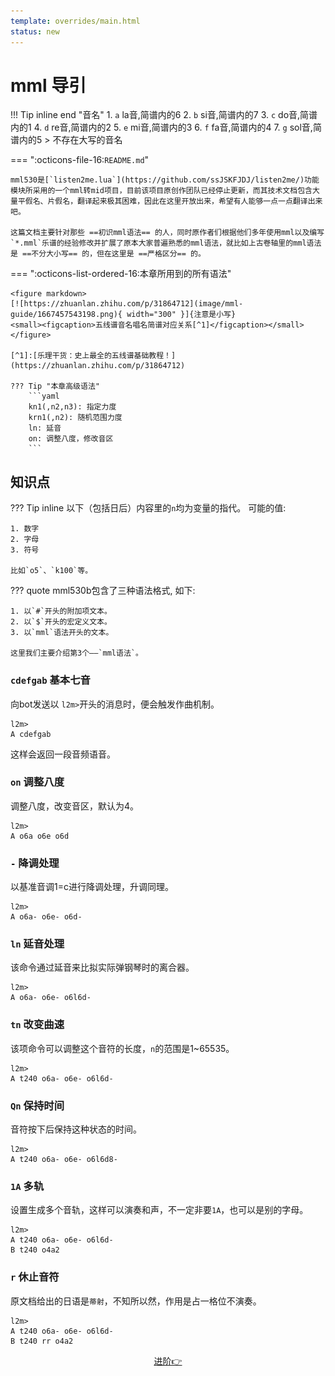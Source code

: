 ```yaml
---
template: overrides/main.html
status: new
---
```

# mml 导引

!!! Tip  inline end "音名"
    1. `a` la音,简谱内的6
    2. `b` si音,简谱内的7
    3. `c` do音,简谱内的1
    4. `d` re音,简谱内的2
    5. `e` mi音,简谱内的3
    6. `f` fa音,简谱内的4
    7. `g` sol音,简谱内的5
    > 不存在大写的音名

=== ":octicons-file-16:`README.md`"

    mml530是[`listen2me.lua`](https://github.com/ssJSKFJDJ/listen2me/)功能模块所采用的一个mml转mid项目，目前该项目原创作团队已经停止更新，而其技术文档包含大量平假名、片假名，翻译起来极其困难，因此在这里开放出来，希望有人能够一点一点翻译出来吧。

    这篇文档主要针对那些 ==初识mml语法== 的人，同时原作者们根据他们多年使用mml以及编写`*.mml`乐谱的经验修改并扩展了原本大家普遍熟悉的mml语法，就比如上古卷轴里的mml语法是 ==不分大小写== 的，但在这里是 ==严格区分== 的。

=== ":octicons-list-ordered-16:本章所用到的所有语法"

    <figure markdown>
    [![https://zhuanlan.zhihu.com/p/31864712](image/mml-guide/1667457543198.png){ width="300" }]{注意是小写}
    <small><figcaption>五线谱音名唱名简谱对应关系[^1]</figcaption></small>
    </figure>

    [^1]:[乐理干货：史上最全的五线谱基础教程！](https://zhuanlan.zhihu.com/p/31864712)

    ??? Tip "本章高级语法"
        ```yaml
        kn1(,n2,n3): 指定力度
        krn1(,n2): 随机范围力度
        ln: 延音
        on: 调整八度，修改音区
        ```

## **知识点**

??? Tip inline
    以下（包括日后）内容里的`n`均为变量的指代。
    可能的值:
    
    1. 数字
    2. 字母
    3. 符号

    比如`o5`、`k100`等。

??? quote
    mml530b包含了三种语法格式,
    如下:

    1. 以`#`开头的附加项文本。
    2. 以`$`开头的宏定义文本。
    3. 以`mml`语法开头的文本。

    这里我们主要介绍第3个——`mml语法`。

### `cdefgab` 基本七音

向bot发送以 `l2m>`开头的消息时，便会触发作曲机制。

```
l2m>
A cdefgab
```

这样会返回一段音频语音。

### `on` 调整八度

调整八度，改变音区，默认为4。

```
l2m>
A o6a o6e o6d
```

### `-` 降调处理

以基准音调1=c进行降调处理，升调同理。

```
l2m>
A o6a- o6e- o6d-
```

### `ln` 延音处理

该命令通过延音来比拟实际弹钢琴时的离合器。

```
l2m>
A o6a- o6e- o6l6d-
```

### `tn` 改变曲速

该项命令可以调整这个音符的长度，`n`的范围是1~65535。

```
l2m>
A t240 o6a- o6e- o6l6d-
```

### `Qn` 保持时间

音符按下后保持这种状态的时间。

```
l2m>
A t240 o6a- o6e- o6l6d8-
```

### `1A` 多轨

设置生成多个音轨，这样可以演奏和声，不一定非要`1A`，也可以是别的字母。

```
l2m>
A t240 o6a- o6e- o6l6d-
B t240 o4a2 
```

### `r` 休止音符

原文档给出的日语是`蒂射`，不知所以然，作用是占一格位不演奏。

```
l2m>
A t240 o6a- o6e- o6l6d-
B t240 rr o4a2 
```

<p align="center">
    <a class="md-button" href="../forward">进阶👉</a>
</p>